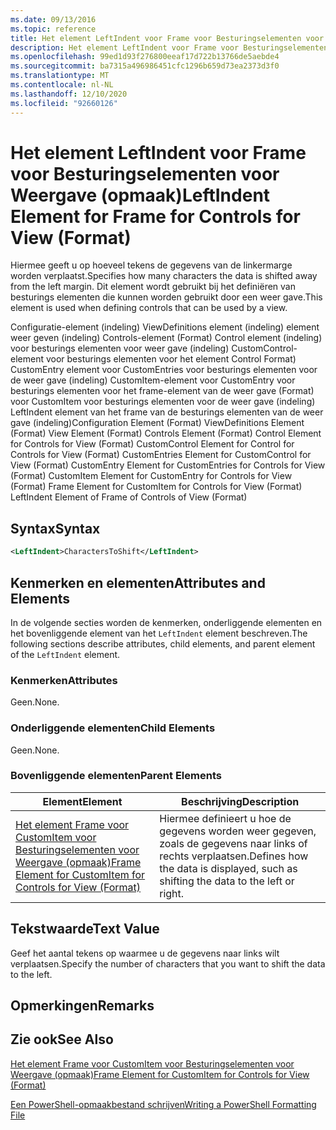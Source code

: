 ```yaml
---
ms.date: 09/13/2016
ms.topic: reference
title: Het element LeftIndent voor Frame voor Besturingselementen voor Weergave (opmaak)
description: Het element LeftIndent voor Frame voor Besturingselementen voor Weergave (opmaak)
ms.openlocfilehash: 99ed1d93f276800eeaf17d722b13766de5aebde4
ms.sourcegitcommit: ba7315a496986451cfc1296b659d73ea2373d3f0
ms.translationtype: MT
ms.contentlocale: nl-NL
ms.lasthandoff: 12/10/2020
ms.locfileid: "92660126"
---
```

# <a name="leftindent-element-for-frame-for-controls-for-view-format"></a><span data-ttu-id="f0fd9-103">Het element LeftIndent voor Frame voor Besturingselementen voor Weergave (opmaak)</span><span class="sxs-lookup"><span data-stu-id="f0fd9-103">LeftIndent Element for Frame for Controls for View (Format)</span></span>

<span data-ttu-id="f0fd9-104">Hiermee geeft u op hoeveel tekens de gegevens van de linkermarge worden verplaatst.</span><span class="sxs-lookup"><span data-stu-id="f0fd9-104">Specifies how many characters the data is shifted away from the left margin.</span></span> <span data-ttu-id="f0fd9-105">Dit element wordt gebruikt bij het definiëren van besturings elementen die kunnen worden gebruikt door een weer gave.</span><span class="sxs-lookup"><span data-stu-id="f0fd9-105">This element is used when defining controls that can be used by a view.</span></span>

<span data-ttu-id="f0fd9-106">Configuratie-element (indeling) ViewDefinitions element (indeling) element weer geven (indeling) Controls-element (Format) Control element (indeling) voor besturings elementen voor weer gave (indeling) CustomControl-element voor besturings elementen voor het element Control Format) CustomEntry element voor CustomEntries voor besturings elementen voor de weer gave (indeling) CustomItem-element voor CustomEntry voor besturings elementen voor het frame-element van de weer gave (Format) voor CustomItem voor besturings elementen voor de weer gave (indeling) LeftIndent element van het frame van de besturings elementen van de weer gave (indeling)</span><span class="sxs-lookup"><span data-stu-id="f0fd9-106">Configuration Element (Format) ViewDefinitions Element (Format) View Element (Format) Controls Element (Format) Control Element for Controls for View (Format) CustomControl Element for Control for Controls for View (Format) CustomEntries Element for CustomControl for View (Format) CustomEntry Element for CustomEntries for Controls for View (Format) CustomItem Element for CustomEntry for Controls for View (Format) Frame Element for CustomItem for Controls for View (Format) LeftIndent Element of Frame of Controls of View (Format)</span></span>

## <a name="syntax"></a><span data-ttu-id="f0fd9-107">Syntax</span><span class="sxs-lookup"><span data-stu-id="f0fd9-107">Syntax</span></span>

```xml
<LeftIndent>CharactersToShift</LeftIndent>
```

## <a name="attributes-and-elements"></a><span data-ttu-id="f0fd9-108">Kenmerken en elementen</span><span class="sxs-lookup"><span data-stu-id="f0fd9-108">Attributes and Elements</span></span>

<span data-ttu-id="f0fd9-109">In de volgende secties worden de kenmerken, onderliggende elementen en het bovenliggende element van het `LeftIndent` element beschreven.</span><span class="sxs-lookup"><span data-stu-id="f0fd9-109">The following sections describe attributes, child elements, and parent element of the `LeftIndent` element.</span></span>

### <a name="attributes"></a><span data-ttu-id="f0fd9-110">Kenmerken</span><span class="sxs-lookup"><span data-stu-id="f0fd9-110">Attributes</span></span>

<span data-ttu-id="f0fd9-111">Geen.</span><span class="sxs-lookup"><span data-stu-id="f0fd9-111">None.</span></span>

### <a name="child-elements"></a><span data-ttu-id="f0fd9-112">Onderliggende elementen</span><span class="sxs-lookup"><span data-stu-id="f0fd9-112">Child Elements</span></span>

<span data-ttu-id="f0fd9-113">Geen.</span><span class="sxs-lookup"><span data-stu-id="f0fd9-113">None.</span></span>

### <a name="parent-elements"></a><span data-ttu-id="f0fd9-114">Bovenliggende elementen</span><span class="sxs-lookup"><span data-stu-id="f0fd9-114">Parent Elements</span></span>

|<span data-ttu-id="f0fd9-115">Element</span><span class="sxs-lookup"><span data-stu-id="f0fd9-115">Element</span></span>|<span data-ttu-id="f0fd9-116">Beschrijving</span><span class="sxs-lookup"><span data-stu-id="f0fd9-116">Description</span></span>|
|-------------|-----------------|
|[<span data-ttu-id="f0fd9-117">Het element Frame voor CustomItem voor Besturingselementen voor Weergave (opmaak)</span><span class="sxs-lookup"><span data-stu-id="f0fd9-117">Frame Element for CustomItem for Controls for View (Format)</span></span>](./frame-element-for-customitem-for-controls-for-view-format.md)|<span data-ttu-id="f0fd9-118">Hiermee definieert u hoe de gegevens worden weer gegeven, zoals de gegevens naar links of rechts verplaatsen.</span><span class="sxs-lookup"><span data-stu-id="f0fd9-118">Defines how the data is displayed, such as shifting the data to the left or right.</span></span>|

## <a name="text-value"></a><span data-ttu-id="f0fd9-119">Tekstwaarde</span><span class="sxs-lookup"><span data-stu-id="f0fd9-119">Text Value</span></span>

<span data-ttu-id="f0fd9-120">Geef het aantal tekens op waarmee u de gegevens naar links wilt verplaatsen.</span><span class="sxs-lookup"><span data-stu-id="f0fd9-120">Specify the number of characters that you want to shift the data to the left.</span></span>

## <a name="remarks"></a><span data-ttu-id="f0fd9-121">Opmerkingen</span><span class="sxs-lookup"><span data-stu-id="f0fd9-121">Remarks</span></span>

## <a name="see-also"></a><span data-ttu-id="f0fd9-122">Zie ook</span><span class="sxs-lookup"><span data-stu-id="f0fd9-122">See Also</span></span>

[<span data-ttu-id="f0fd9-123">Het element Frame voor CustomItem voor Besturingselementen voor Weergave (opmaak)</span><span class="sxs-lookup"><span data-stu-id="f0fd9-123">Frame Element for CustomItem for Controls for View (Format)</span></span>](./frame-element-for-customitem-for-controls-for-view-format.md)

[<span data-ttu-id="f0fd9-124">Een PowerShell-opmaakbestand schrijven</span><span class="sxs-lookup"><span data-stu-id="f0fd9-124">Writing a PowerShell Formatting File</span></span>](./writing-a-powershell-formatting-file.md)

